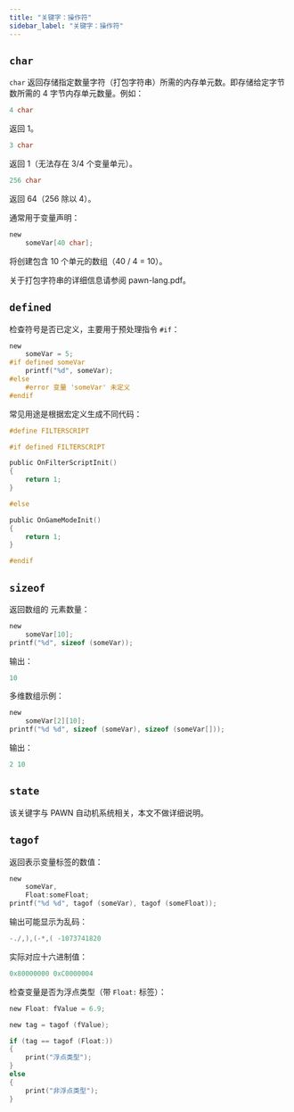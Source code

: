 ```yaml
---
title: "关键字：操作符"
sidebar_label: "关键字：操作符"
---
```


## `char`

`char` 返回存储指定数量字符（打包字符串）所需的内存单元数。即存储给定字节数所需的 4 字节内存单元数量。例如：

```c
4 char
```

返回 1。

```c
3 char
```

返回 1（无法存在 3/4 个变量单元）。

```c
256 char
```

返回 64（256 除以 4）。

通常用于变量声明：

```c
new
    someVar[40 char];
```

将创建包含 10 个单元的数组（40 / 4 = 10）。

关于打包字符串的详细信息请参阅 pawn-lang.pdf。

## `defined`

检查符号是否已定义，主要用于预处理指令 `#if`：

```c
new
    someVar = 5;
#if defined someVar
    printf("%d", someVar);
#else
    #error 变量 'someVar' 未定义
#endif
```

常见用途是根据宏定义生成不同代码：

```c
#define FILTERSCRIPT

#if defined FILTERSCRIPT

public OnFilterScriptInit()
{
    return 1;
}

#else

public OnGameModeInit()
{
    return 1;
}

#endif
```

## `sizeof`

返回数组的 元素数量：

```c
new
    someVar[10];
printf("%d", sizeof (someVar));
```

输出：

```c
10
```

多维数组示例：

```c
new
    someVar[2][10];
printf("%d %d", sizeof (someVar), sizeof (someVar[]));
```

输出：

```c
2 10
```

## `state`

该关键字与 PAWN 自动机系统相关，本文不做详细说明。

## `tagof`

返回表示变量标签的数值：

```c
new
    someVar,
    Float:someFloat;
printf("%d %d", tagof (someVar), tagof (someFloat));
```

输出可能显示为乱码：

```c
-./,),(-*,( -1073741820
```

实际对应十六进制值：

```c
0x80000000 0xC0000004
```

检查变量是否为浮点类型（带 `Float:` 标签）：

```c
new Float: fValue = 6.9;

new tag = tagof (fValue);

if (tag == tagof (Float:))
{
    print("浮点类型");
}
else
{
    print("非浮点类型");
}
```

